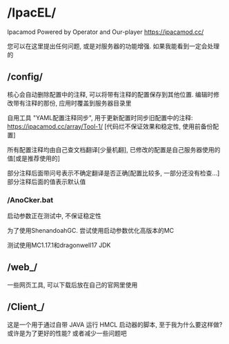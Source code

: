 # /IpacEL/
Ipacamod Powered by Operator and Our-player
https://ipacamod.cc/

您可以在这里提出任何问题, 或是对服务器的功能增强. 如果我能看到一定会处理的



## /config/
核心会自动删除配置中的注释, 可以将带有注释的配置保存到其他位置. 编辑时修改带有注释的那份, 应用时覆盖到服务器目录里

自用工具 "YAML配置注释同步", 用于更新配置时同步旧配置中的注释: https://ipacamod.cc/array/Tool-1/ [代码烂不保证效果和稳定性, 使用前备份配置]

所有配置注释均由自己查文档翻译[少量机翻], 已修改的配置是自己服务器使用的值[或是推荐使用的]

部分注释后面带问号表示不确定翻译是否正确[配置比较多, 一部分还没有检查...]部分注释后面的值表示默认值

### /AnoCker.bat
启动参数正在测试中, 不保证稳定性

为了使用ShenandoahGC. 尝试使用启动参数优化高版本的MC

测试使用MC1.17.1和dragonwell17 JDK



## /web_/
一些网页工具, 可以下载后放在自己的官网里使用



## /Client_/
这是一个用于通过自带 JAVA 运行 HMCL 启动器的脚本, 至于我为什么要这样做? 或许是为了更好的性能? 或者减少一些问题吧

